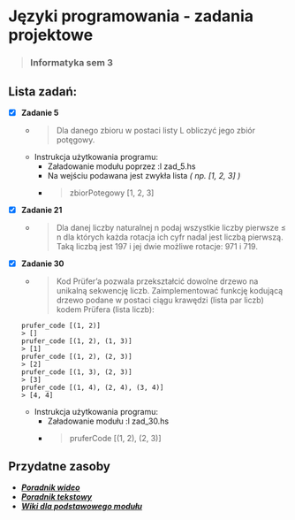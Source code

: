 # Języki programowania - zadania projektowe
>### Informatyka sem 3

## Lista zadań:

- [x] **Zadanie 5**

  - >Dla danego zbioru w postaci listy L obliczyć jego zbiór potęgowy.
  - Instrukcja użytkowania programu:
    - Załadowanie modułu poprzez  :l zad_5.hs
    - Na wejściu podawana jest zwykła lista *( np. [1, 2, 3] )*
    - >zbiorPotegowy [1, 2, 3]
  
- [x] **Zadanie 21**

  - >Dla danej liczby naturalnej n podaj wszystkie liczby pierwsze ≤ n dla których każda rotacja ich cyfr
nadal jest liczbą pierwszą. Taką liczbą jest 197 i jej dwie możliwe rotacje: 971 i 719.
- [x] **Zadanie 30**

  - >Kod Prüfer’a pozwala przekształcić dowolne drzewo na unikalną sekwencję liczb.
  Zaimplementować funkcję kodującą drzewo podane w postaci ciągu krawędzi (lista par liczb)
  kodem Prüfera (lista liczb):
  ```
  prufer_code [(1, 2)]
  > []
  prufer_code [(1, 2), (1, 3)]
  > [1]
  prufer_code [(1, 2), (2, 3)]
  > [2]
  prufer_code [(1, 3), (2, 3)]
  > [3]
  prufer_code [(1, 4), (2, 4), (3, 4)]
  > [4, 4]
  ```
  - Instrukcja użytkowania programu:
    - Załadowanie modułu  :l zad_30.hs
    - >pruferCode [(1, 2), (2, 3)]

## Przydatne zasoby
- [***Poradnik wideo***](https://www.youtube.com/channel/UC3xdLFFsqG701QAyGJIPT1g/videos)
- [***Poradnik tekstowy***](http://learnyouahaskell.com/chapters)
- [***Wiki dla podstawowego modułu***](https://hackage.haskell.org/package/base-4.15.0.0/docs/index.html)
